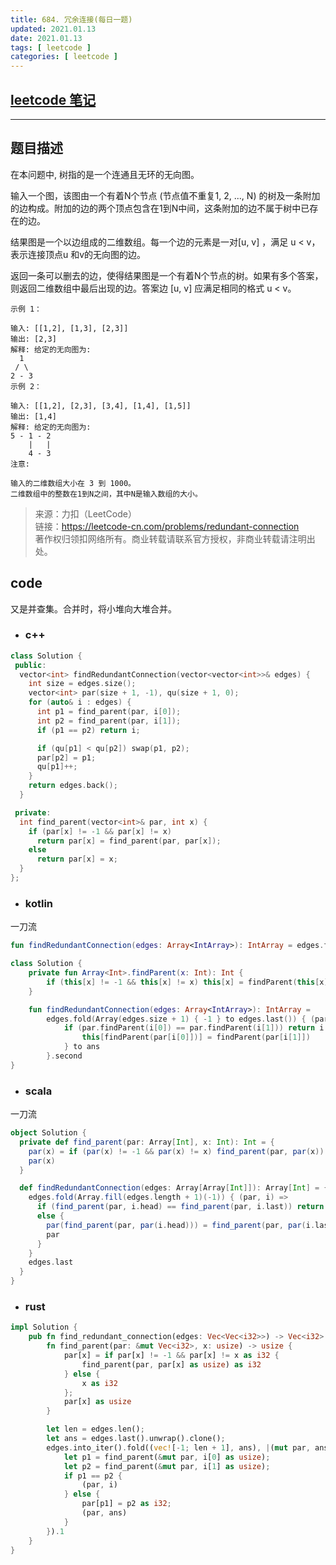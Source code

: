 ```yaml
---
title: 684. 冗余连接(每日一题)
updated: 2021.01.13  
date: 2021.01.13  
tags: [ leetcode ]
categories: [ leetcode ]
---
```


## [leetcode 笔记](https://lzyprime.github.io/leetcode/leetcode)

---

## 题目描述

在本问题中, 树指的是一个连通且无环的无向图。

输入一个图，该图由一个有着N个节点 (节点值不重复1, 2, ..., N) 的树及一条附加的边构成。附加的边的两个顶点包含在1到N中间，这条附加的边不属于树中已存在的边。

结果图是一个以边组成的二维数组。每一个边的元素是一对[u, v] ，满足 u < v，表示连接顶点u 和v的无向图的边。

返回一条可以删去的边，使得结果图是一个有着N个节点的树。如果有多个答案，则返回二维数组中最后出现的边。答案边 [u, v] 应满足相同的格式 u < v。

```
示例 1：

输入: [[1,2], [1,3], [2,3]]
输出: [2,3]
解释: 给定的无向图为:
  1
 / \
2 - 3
示例 2：

输入: [[1,2], [2,3], [3,4], [1,4], [1,5]]
输出: [1,4]
解释: 给定的无向图为:
5 - 1 - 2
    |   |
    4 - 3
注意:

输入的二维数组大小在 3 到 1000。
二维数组中的整数在1到N之间，其中N是输入数组的大小。
```

> 来源：力扣（LeetCode）  
> 链接：https://leetcode-cn.com/problems/redundant-connection  
> 著作权归领扣网络所有。商业转载请联系官方授权，非商业转载请注明出处。  

## code

又是并查集。合并时，将小堆向大堆合并。

- ### c++

```c++
class Solution {
 public:
  vector<int> findRedundantConnection(vector<vector<int>>& edges) {
    int size = edges.size();
    vector<int> par(size + 1, -1), qu(size + 1, 0);
    for (auto& i : edges) {
      int p1 = find_parent(par, i[0]);
      int p2 = find_parent(par, i[1]);
      if (p1 == p2) return i;

      if (qu[p1] < qu[p2]) swap(p1, p2);
      par[p2] = p1;
      qu[p1]++;
    }
    return edges.back();
  }

 private:
  int find_parent(vector<int>& par, int x) {
    if (par[x] != -1 && par[x] != x)
      return par[x] = find_parent(par, par[x]);
    else
      return par[x] = x;
  }
};
```

- ### kotlin 

一刀流

```kotlin
fun findRedundantConnection(edges: Array<IntArray>): IntArray = edges.fold(Array(edges.size + 1) { -1 } to edges.last()) { (par, ans), i -> if (par.findParent(i[0]) == par.findParent(i[1])) return i else par.apply { this[findParent(par[i[0]])] = findParent(par[i[1]]) } to ans }.second
```

```kotlin
class Solution {
    private fun Array<Int>.findParent(x: Int): Int {
        if (this[x] != -1 && this[x] != x) this[x] = findParent(this[x]) else this[x] = x; return this[x]
    }

    fun findRedundantConnection(edges: Array<IntArray>): IntArray =
        edges.fold(Array(edges.size + 1) { -1 } to edges.last()) { (par, ans), i ->
            if (par.findParent(i[0]) == par.findParent(i[1])) return i else par.apply {
                this[findParent(par[i[0]])] = findParent(par[i[1]])
            } to ans
        }.second
}
```

- ### scala

一刀流

```scala
object Solution {
  private def find_parent(par: Array[Int], x: Int): Int = {
    par(x) = if (par(x) != -1 && par(x) != x) find_parent(par, par(x)) else x
    par(x)
  }

  def findRedundantConnection(edges: Array[Array[Int]]): Array[Int] = {
    edges.fold(Array.fill(edges.length + 1)(-1)) { (par, i) =>
      if (find_parent(par, i.head) == find_parent(par, i.last)) return i
      else {
        par(find_parent(par, par(i.head))) = find_parent(par, par(i.last))
        par
      }
    }
    edges.last
  }
}
```

- ### rust

```rust
impl Solution {
    pub fn find_redundant_connection(edges: Vec<Vec<i32>>) -> Vec<i32> {
        fn find_parent(par: &mut Vec<i32>, x: usize) -> usize {
            par[x] = if par[x] != -1 && par[x] != x as i32 {
                find_parent(par, par[x] as usize) as i32
            } else {
                x as i32
            };
            par[x] as usize
        }

        let len = edges.len();
        let ans = edges.last().unwrap().clone();
        edges.into_iter().fold((vec![-1; len + 1], ans), |(mut par, ans), i| {
            let p1 = find_parent(&mut par, i[0] as usize);
            let p2 = find_parent(&mut par, i[1] as usize);
            if p1 == p2 {
                (par, i)
            } else {
                par[p1] = p2 as i32;
                (par, ans)
            }
        }).1
    }
}
```